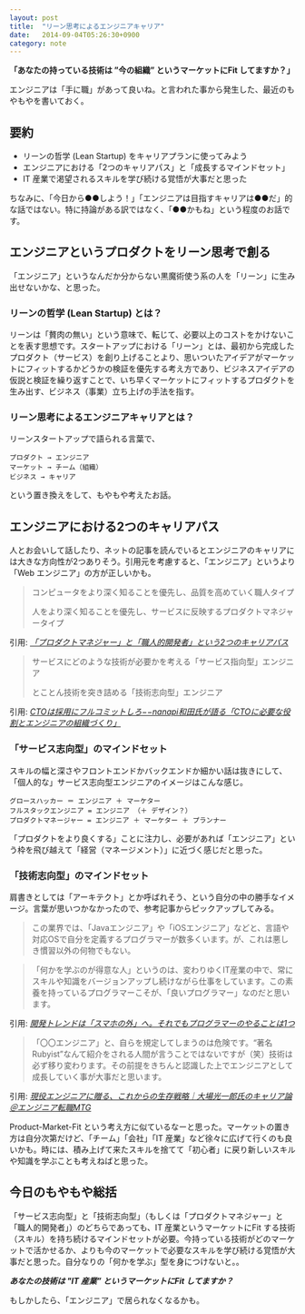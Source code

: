 ```yaml
---
layout: post
title:  "リーン思考によるエンジニアキャリア"
date:   2014-09-04T05:26:30+0900
category: note
---
```


__「あなたの持っている技術は ”今の組織” というマーケットにFit してますか？」__

エンジニアは「手に職」があって良いね。と言われた事から発生した、最近のもやもやを書いておく。

## 要約

- リーンの哲学 (Lean Startup) をキャリアプランに使ってみよう
- エンジニアにおける「2つのキャリアパス」と「成長するマインドセット」
- IT 産業で渇望されるスキルを学び続ける覚悟が大事だと思った

ちなみに、「今日から●●しよう！」「エンジニアは目指すキャリアは●●だ」的な話ではない。特に持論がある訳ではなく、「●●かもね」という程度のお話です。


## エンジニアというプロダクトをリーン思考で創る

「エンジニア」というなんだか分からない黒魔術使う系の人を「リーン」に生み出せないかな、と思った。

### リーンの哲学 (Lean Startup) とは？

リーンは「贅肉の無い」という意味で、転じて、必要以上のコストをかけないことを表す思想です。スタートアップにおける「リーン」とは、最初から完成したプロダクト（サービス）を創り上げることより、思いついたアイデアがマーケットにフィットするかどうかの検証を優先する考え方であり、ビジネスアイデアの仮説と検証を繰り返すことで、いち早くマーケットにフィットするプロダクトを生み出す、ビジネス（事業）立ち上げの手法を指す。

### リーン思考によるエンジニアキャリアとは？

リーンスタートアップで語られる言葉で、


```
プロダクト → エンジニア
マーケット → チーム（組織）
ビジネス → キャリア
```

という置き換えをして、もやもや考えたお話。


## エンジニアにおける2つのキャリアパス

人とお会いして話したり、ネットの記事を読んでいるとエンジニアのキャリアには大きな方向性が2つありそう。引用元を考慮すると、「エンジニア」というより「Web エンジニア」の方が正しいかも。


> コンピュータをより深く知ることを優先し、品質を高めていく職人タイプ
>
> 人をより深く知ることを優先し、サービスに反映するプロダクトマネジャータイプ

引用: _[「プロダクトマネジャー」と「職人的開発者」という2つのキャリアパス](http://engineer.typemag.jp/article/fshin30)_


> サービスにどのような技術が必要かを考える「サービス指向型」エンジニア
>
> とことん技術を突き詰める「技術志向型」エンジニア

引用: _[CTOは採用にフルコミットしろ−−nanapi和田氏が語る「CTOに必要な役割とエンジニアの組織づくり」](http://thebridge.jp/2013/07/movidajapan-shuichiwada)_


### 「サービス志向型」のマインドセット

スキルの幅と深さやフロントエンドかバックエンドか細かい話は抜きにして、「個人的な」サービス志向型エンジニアのイメージはこんな感じ。

```
グロースハッカー ＝ エンジニア ＋ マーケター
フルスタックエンジニア = エンジニア （＋ デザイン？）
プロダクトマネージャー = エンジニア ＋ マーケター ＋ プランナー
```

「プロダクトをより良くする」ことに注力し、必要があれば「エンジニア」という枠を飛び越えて「経営（マネージメント）」に近づく感じだと思った。


### 「技術志向型」のマインドセット

肩書きとしては「アーキテクト」とか呼ばれそう、という自分の中の勝手なイメージ。言葉が思いつかなかったので、参考記事からピックアップしてみる。

>この業界では、「Javaエンジニア」や「iOSエンジニア」などと、言語や対応OSで自分を定義するプログラマーが数多くいます。が、これは悪しき慣習以外の何物でもない。

>「何かを学ぶのが得意な人」というのは、変わりゆくIT産業の中で、常にスキルや知識をバージョンアップし続けながら仕事をしています。この素養を持っているプログラマーこそが、「良いプログラマー」なのだと思います。

引用: _[開発トレンドは「スマホの外」へ。それでもプログラマーのやることは1つ](http://engineer.typemag.jp/article/nakajima-16)_


>「〇〇エンジニア」と、自らを規定してしまうのは危険です。“著名Rubyist”なんて紹介をされる人間が言うことではないですが（笑）技術は必ず移り変わります。その前提をきちんと認識した上でエンジニアとして成長していく事が大事だと思います。

引用: _[現役エンジニアに贈る、これからの生存戦略｜大場光一郎氏のキャリア論＠エンジニア転職MTG](http://careerhack.en-japan.com/report/detail/276)_


Product-Market-Fit という考え方に似ているなーと思った。マーケットの置き方は自分次第だけど、「チーム」「会社」「IT 産業」など徐々に広げて行くのも良いかも。時には、積み上げて来たスキルを捨てて「初心者」に戻り新しいスキルや知識を学ぶことも考えねばと思った。


## 今日のもやもや総括

「サービス志向型」と「技術志向型」（もしくは「プロダクトマネジャー」と「職人的開発者」）のどちらであっても、IT 産業というマーケットにFit する技術（スキル）を持ち続けるマインドセットが必要。今持っている技術がどのマーケットで活かせるか、よりも今のマーケットで必要なスキルを学び続ける覚悟が大事だと思った。自分なりの「何かを学ぶ」型を身につけないと。。

___あなたの技術は "IT 産業” というマーケットにFit してますか？___

もしかしたら、「エンジニア」で居られなくなるかも。

